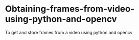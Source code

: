 # Obtaining-frames-from-video-using-python-and-opencv
To get and store frames from a video using python and opencv
